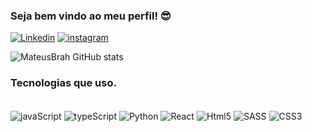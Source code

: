 ### Seja bem vindo ao meu perfil! 😎

[![Linkedin](https://img.shields.io/badge/LinkedIn-0077B5?style=for-the-badge&logo=linkedin&logoColor=white)](https://linkedin.com.br/in/mateusdamasceno)
[![instagram](https://img.shields.io/badge/Instagram-E4405F?style=for-the-badge&logo=instagram&logoColor=white)](https://instagram.com/mateus_damasceno)

![MateusBrah GitHub stats](https://github-readme-stats.vercel.app/api?username=mateusbrah&show_icons=true&theme=dracula)

### Tecnologias que uso.
<div style="display: inline_block"><br/>
    <img align="center" alt="javaScript" src="https://img.shields.io/badge/JavaScript-F7DF1E?style=for-the-badge&logo=javascript&logoColor=black" />
    <img align="center" alt="typeScript" src="https://img.shields.io/badge/TypeScript-007ACC?style=for-the-badge&logo=typescript&logoColor=white" />
    <img align="center" alt="Python" src="https://img.shields.io/badge/Python-14354C?style=for-the-badge&logo=python&logoColor=white" />
   <img align="center" alt="React" src="https://img.shields.io/badge/React-20232A?style=for-the-badge&logo=react&logoColor=61DAFB" />
   <img align="center" alt="Html5" src="https://img.shields.io/badge/HTML5-E34F26?style=for-the-badge&logo=html5&logoColor=white" />
   <img align="center" alt="SASS" src="https://img.shields.io/badge/Sass-CC6699?style=for-the-badge&logo=sass&logoColor=white" />
   <img align="center" alt="CSS3" src="https://img.shields.io/badge/CSS3-1572B6?style=for-the-badge&logo=css3&logoColor=white" />
</div>
